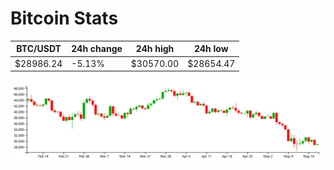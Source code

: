 # Bitcoin Stats

BTC/USDT|24h change|24h high|24h low|
|---|---|---|---|
|$28986.24|-5.13%|$30570.00|$28654.47|

<img src="./chart.svg">
